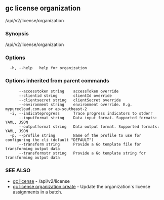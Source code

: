 ## gc license organization

/api/v2/license/organization

### Synopsis

/api/v2/license/organization

### Options

```
  -h, --help   help for organization
```

### Options inherited from parent commands

```
      --accesstoken string    accessToken override
      --clientid string       clientId override
      --clientsecret string   clientSecret override
      --environment string    environment override. E.g. mypurecloud.com.au or ap-southeast-2
  -i, --indicateprogress      Trace progress indicators to stderr
      --inputformat string    Data input format. Supported formats: YAML, JSON
      --outputformat string   Data output format. Supported formats: YAML, JSON
  -p, --profile string        Name of the profile to use for configuring the cli (default "DEFAULT")
      --transform string      Provide a Go template file for transforming output data
      --transformstr string   Provide a Go template string for transforming output data
```

### SEE ALSO

* [gc license](gc_license.html)	 - /api/v2/license
* [gc license organization create](gc_license_organization_create.html)	 - Update the organization`s license assignments in a batch.


